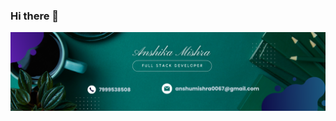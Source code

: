 ### Hi there 👋

![jfgfujhyk](https://raw.githubusercontent.com/anshika0912/anshika0912/main/Black%20%26%20White%20Modern%20Minimalist%20Data%20Analyst%20LinkedIn%20Banner.png)
<!--
**anshika0912/anshika0912** is a ✨ _special_ ✨ repository because its `README.md` (this file) appears on your GitHub profile.

Here are some ideas to get you started:

- 🔭 I’m currently working on ...
- 🌱 I’m currently learning ...
- 👯 I’m looking to collaborate on ...
- 🤔 I’m looking for help with ...
- 💬 Ask me about ...
- 📫 How to reach me: ...
- 😄 Pronouns: ...
- ⚡ Fun fact: ...
-->


